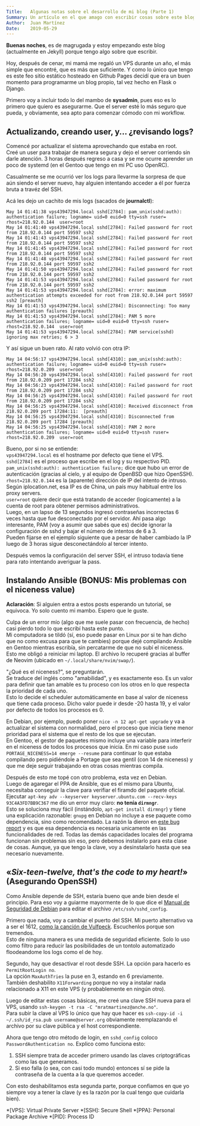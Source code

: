 ```yaml
---
Title:   Algunas notas sobre el desarrollo de mi blog (Parte 1)
Summary: Un artículo en el que amago con escribir cosas sobre este blog pero al final no digo (casi) nada al respecto.
Author:  Juan Martínez
Date:    2019-05-29
---
```


**Buenas noches**, es de magrugada y estoy empezando este blog (actualmente en Jekyll) porque tengo algo sobre que escribir.

Hoy, después de cenar, mi mamá me regaló un VPS durante un año, el más simple que encontré, que es más que suficiente. Y como lo único que tengo es este feo sitio estático hosteado en Github Pages decidí que era un buen momento para programarme un blog propio, tal vez hecho en Flask o Django.

Primero voy a incluir todo lo del mambo de **sysadmin**, pues eso es lo primero que quiero es asegurarme. Que el server esté lo más seguro que pueda, y obviamente, sea apto para comenzar cómodo con mi workflow.

Actualizando, creando user, y... ¿revisando logs?
---------------------

Comencé por actualizar el sistema aprovechando que estaba en root.  
Creé un user para trabajar de manera segura y dejo el server corriendo sin darle atención. 3 horas después regreso a casa y se me ocurre aprender un poco de systemd (en el Gentoo que tengo en mi PC uso OpenRC).

Casualmente se me ocurrió ver los logs para llevarme la sorpresa de que aún siendo el server nuevo, hay alguien intentando acceder a él por fuerza bruta a travéz del SSH.

Acá les dejo un cachito de mis logs (sacados de **journalctl**):  
~~~
May 14 01:41:38 vps43947294.local sshd[2784]: pam_unix(sshd:auth): authentication failure; logname= uid=0 euid=0 tty=ssh ruser= rhost=218.92.0.144  user=root
May 14 01:41:40 vps43947294.local sshd[2784]: Failed password for root from 218.92.0.144 port 59597 ssh2
May 14 01:41:43 vps43947294.local sshd[2784]: Failed password for root from 218.92.0.144 port 59597 ssh2
May 14 01:41:45 vps43947294.local sshd[2784]: Failed password for root from 218.92.0.144 port 59597 ssh2
May 14 01:41:48 vps43947294.local sshd[2784]: Failed password for root from 218.92.0.144 port 59597 ssh2
May 14 01:41:50 vps43947294.local sshd[2784]: Failed password for root from 218.92.0.144 port 59597 ssh2
May 14 01:41:53 vps43947294.local sshd[2784]: Failed password for root from 218.92.0.144 port 59597 ssh2
May 14 01:41:53 vps43947294.local sshd[2784]: error: maximum authentication attempts exceeded for root from 218.92.0.144 port 59597 ssh2 [preauth]
May 14 01:41:53 vps43947294.local sshd[2784]: Disconnecting: Too many authentication failures [preauth]
May 14 01:41:53 vps43947294.local sshd[2784]: PAM 5 more authentication failures; logname= uid=0 euid=0 tty=ssh ruser= rhost=218.92.0.144  user=root
May 14 01:41:53 vps43947294.local sshd[2784]: PAM service(sshd) ignoring max retries; 6 > 3
~~~

Y así sigue un buen rato. Al rato volvió con otra IP:  
~~~
May 14 04:56:17 vps43947294.local sshd[4310]: pam_unix(sshd:auth): authentication failure; logname= uid=0 euid=0 tty=ssh ruser= rhost=218.92.0.209  user=root
May 14 04:56:20 vps43947294.local sshd[4310]: Failed password for root from 218.92.0.209 port 17284 ssh2
May 14 04:56:23 vps43947294.local sshd[4310]: Failed password for root from 218.92.0.209 port 17284 ssh2
May 14 04:56:25 vps43947294.local sshd[4310]: Failed password for root from 218.92.0.209 port 17284 ssh2
May 14 04:56:25 vps43947294.local sshd[4310]: Received disconnect from 218.92.0.209 port 17284:11:  [preauth]
May 14 04:56:25 vps43947294.local sshd[4310]: Disconnected from 218.92.0.209 port 17284 [preauth]
May 14 04:56:25 vps43947294.local sshd[4310]: PAM 2 more authentication failures; logname= uid=0 euid=0 tty=ssh ruser= rhost=218.92.0.209  user=root
~~~

Bueno, por si no se entiende:  
`vps43947294.local` es el hostname por defecto que tiene el VPS.  
`sshd[2784]` es el proceso que escribe en el log y su respectivo PID.  
`pam_unix(sshd:auth): authentication failure;` dice que hubo un error de autenticación (gracias al cielo, y al equipo de OpenBSD que hizo OpenSSH).  
`rhost=218.92.0.144` es la (aparente) dirección de IP del intento de intruso. Según iplocation.net, esa IP es de China, un país muy habitual entre los proxy servers.  
`user=root` quiere decir que está tratando de acceder (logicamente) a la cuenta de root para obtener permisos administrativos.  
Luego, en un lapso de 13 segundos ingresó contraseñas incorrectas 6 veces hasta que fue desconectado por el servidor. Ahí pasa algo interesante, PAM (voy a asumir que sabés que es) decide ignorar la configuración de sshd y bajar el número de intentos de 6 a 3.  
Pueden fijarse en el ejemplo siguiente que a pesar de haber cambiado la IP luego de 3 horas sigue desconectándolo al tercer intento.

Después vemos la configuración del server SSH, el intruso todavía tiene para rato intentando averiguar la pass.

Instalando Ansible (BONUS: Mis problemas con el niceness value)
---------------------

**Aclaración**: Si alguien entra a estos posts esperando un tutorial, se equivoca. Yo solo cuento mi mambo. Espero que le guste.

Culpa de un error mío (algo que me suele pasar con frecuencia, de hecho) casi pierdo todo lo que escribí hasta este punto.  
Mi computadora se tildó (sí, eso puede pasar en Linux por si te han dicho que no como excusa para que te cambies) porque dejé compilando Ansible en Gentoo mientras escribía, sin percatarme de que no subí el niceness. Esto me obligó a reiniciar mi laptop. El archivo lo recuperé gracias al buffer de Neovim (ubicado en `~/.local/share/nvim/swap/`).

"¿Qué es el niceness?", se preguntarán.  
Se traduce del inglés como "amabilidad", y es exactamente eso. Es un valor para definir que tan amable es tu proceso con los otros en lo que respecta la prioridad de cada uno.  
Esto lo decide el scheduler automáticamente en base al valor de niceness que tiene cada proceso. Dicho valor puede ir desde -20 hasta 19, y el valor por defecto de todos los procesos es 0.  

En Debian, por ejemplo, puedo poner `nice -n 12 apt-get upgrade` y va a actualizar el sistema con normalidad, pero el proceso que inicia tiene menor prioridad para el sistema que el resto de los que se ejecutan.  
En Gentoo, el gestor de paquetes mismo incluye una variable para interferir en el niceness de todos los procesos que inicia. En mi caso puse `sudo PORTAGE_NICENESS=14 emerge --resume` para continuar lo que estaba compilando pero pidiéndole a Portage que sea gentil (con 14 de niceness) y que me deje seguir trabajando en otras cosas mientras compila.

Después de esto me topé con otro problema, esta vez en Debian.  
Luego de agaregar el PPA de Ansible, que es el mismo para Ubuntu, necesitaba conseguir la clave para verifiar el firamdo del paquete oficial.  
Ejecutar `apt-key adv --keyserver keyserver.ubuntu.com --recv-keys 93C4A3FD7BB9C367` me dio un error muy claro: **no tenía `dirmngr`**.  
Esto se soluciona muy fácil (instándolo, `apt-get install dirmngr`) y tiene una explicación razonable: `gnupg` en Debian no incluye a ese paquete como dependencia, sino como recomendado. La razón la dieron en [este bug report](https://bugs.debian.org/cgi-bin/bugreport.cgi?bug=845720) y es que esa dependencia es necesaria unicamente en las funcionalidades de red. Todas las demás capacidades locales del programa funcionan sin problemas sin eso, pero debemos instalarlo para esta clase de cosas. Aunque, ya que tengo la clave, voy a desinstalarlo hasta que sea necesario nuevamente.

«*Six-teen-twelve, that's the code to my heart!*» (Asegurando OpenSSH)
---------------------

Como Ansible depende de SSH, estaría bueno que ande bien desde el principio. Para eso voy a guiarme mayormente de lo que dice el [Manual de Seguridad de Debian](https://www.debian.org/doc/manuals/securing-debian-howto/ch-sec-services.en.html#s5.1) para editar el archivo `/etc/ssh/sshd_config`.

Primero que nada, voy a cambiar el puerto del SSH. Mi puerto alternativo va a ser el 1612, [como la canción de Vulfpeck](https://www.youtube.com/watch?v=TiiWR6436Eg). Escuchenlos porque son tremendos.  
Esto de ninguna manera es una medida de seguridad eficiente. Solo lo uso como filtro para reducir las posibilidades de un tontolo automatizado floodeandome los logs como el de hoy.  

Segundo, hay que desactivar el root desde SSH. La opción para hacerlo es `PermitRootLogin no`.  
La opción `MaxAuthTries` la puse en 3, estando en 6 previamente.  
También deshabilito `X11Forwarding` porque no voy a instalar nada relacionado a X11 en este VPS (y probablemente en ningún otro).  

Luego de editar estas cosas básicas, me creé una clave SSH nueva para el VPS, usando `ssh-keygen -t rsa -C "mratmartinez@anche.no"`.  
Para subir la clave al VPS lo único que hay que hacer es `ssh-copy-id -i ~/.ssh/id_rsa.pub username@server.org` obviamente reemplazando el archivo por su clave pública y el host correspondiente.

Ahora que tengo otro método de login, en `sshd_config` coloco `PasswordAuthentication no`. Explico como funciona esto:  
1) SSH siempre trata de acceder primero usando las claves criptográficas como las que generamos.  
2) Si eso falla (o sea, con casi todo mundo) entonces sí se pide la contraseña de la cuenta a la que queremos acceder.

Con esto deshabilitamos esta segunda parte, porque confiamos en que yo siempre voy a tener la clave (y es la razón por la cual tengo que cuidarla bien).

*[VPS]: Virtual Private Server
*[SSH]: Secure Shell
*[PPA]: Personal Package Archive
*[PID]: Process ID
